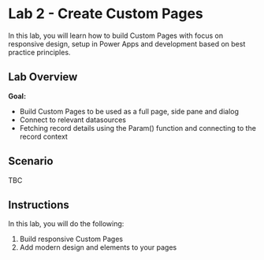# Lab 2 - Create Custom Pages

In this lab, you will learn how to build Custom Pages with focus on responsive design, setup in Power Apps and development based on best practice principles.


## Lab Overview 

**Goal:** 
- Build Custom Pages to be used as a full page, side pane and dialog 
- Connect to relevant datasources
- Fetching record details using the Param() function and connecting to the record context

## Scenario

TBC

## Instructions

In this lab, you will do the following:

1. Build responsive Custom Pages
2. Add modern design and elements to your pages